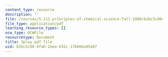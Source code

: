 ```yaml
---
content_type: resource
description: ''
file: /courses/5-111-principles-of-chemical-science-fall-2008/b2bc5c064fab2eea632c17b666a95a07_GOBzZMaiMss.pdf
file_type: application/pdf
learning_resource_types: []
ocw_type: OCWFile
resourcetype: Document
title: 3play pdf file
uid: b2bc5c06-4fab-2eea-632c-17b666a95a07
---
```

